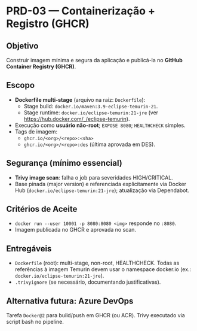 # PRD-03 — Containerização + Registro (GHCR)

## Objetivo
Construir imagem mínima e segura da aplicação e publicá-la no **GitHub Container Registry (GHCR)**.

## Escopo
- **Dockerfile multi-stage** (arquivo na raiz: `Dockerfile`):
  - Stage build: `docker.io/maven:3.9-eclipse-temurin-21`.
  - Stage runtime: `docker.io/eclipse-temurin:21-jre` (ver https://hub.docker.com/_/eclipse-temurin).
- Execução como **usuário não-root**; `EXPOSE 8080`; `HEALTHCHECK` simples.
- Tags de imagem:
  - `ghcr.io/<org>/<repo>:<sha>`
  - `ghcr.io/<org>/<repo>:des` (última aprovada em DES).

## Segurança (mínimo essencial)
- **Trivy image scan**: falha o job para severidades HIGH/CRITICAL.
- Base pinada (major version) e referenciada explicitamente via Docker Hub (`docker.io/eclipse-temurin:21-jre`); atualização via Dependabot.

## Critérios de Aceite
- `docker run --user 10001 -p 8080:8080 <img>` responde no `:8080`.
- Imagem publicada no GHCR e aprovada no scan.

## Entregáveis
- `Dockerfile` (root): multi-stage, non-root, HEALTHCHECK. Todas as referências à imagem Temurin devem usar o namespace docker.io (ex.: `docker.io/eclipse-temurin:21-jre`).
- `.trivyignore` (se necessário, documentando justificativas).

## Alternativa futura: Azure DevOps
Tarefa `Docker@2` para build/push em GHCR (ou ACR). Trivy executado via script bash no pipeline.